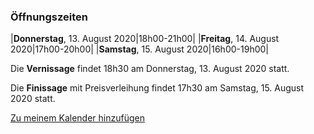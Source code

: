 ### Öffnungszeiten

|__Donnerstag__, 13. August 2020|18h00-21h00|
|__Freitag__, 14. August 2020|17h00-20h00|
|__Samstag__, 15. August 2020|16h00-19h00|

Die __Vernissage__ findet 18h30 am Donnerstag, 13. August 2020 statt.

Die __Finissage__ mit Preisverleihung findet 17h30 am Samstag, 15. August 2020 statt.

[Zu meinem Kalender hinzufügen](ical-script/jkon2020.ics)
